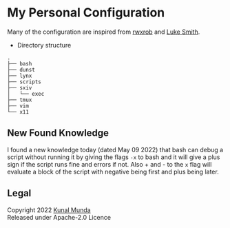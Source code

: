 My Personal Configuration
==========================

Many of the configuration are inspired from [rwxrob](https://github.com/rwxrob) and [Luke Smith](https://github.com/Lukesmithxyz).

- Directory structure

```
.
├── bash
├── dunst
├── lynx
├── scripts
├── sxiv
│   └── exec
├── tmux
├── vim
└── x11

```

New Found Knowledge
-------------------

I found a new knowledge today (dated May 09 2022) that bash can debug a script without running it by giving the flags `-x` to bash and it will give a plus sign if the script runs fine and errors if not.
Also + and - to the `x` flag will evaluate a block of the script with negative being first and plus being later.

Legal
-----

Copyright 2022 [Kunal Munda](https://github.com/ryukamish) <br>
Released under Apache-2.0 Licence
